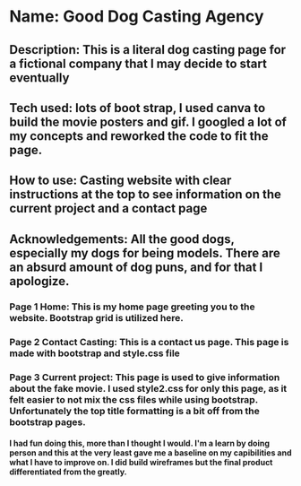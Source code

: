 # Name: Good Dog Casting Agency
## Description: This is a literal dog casting page for a fictional company that I may decide to start eventually
## Tech used: lots of boot strap, I used canva to build the movie posters and gif. I googled a lot of my concepts and reworked the code to fit the page.  
## How to use: Casting website with clear instructions at the top to see information on the current project and a contact page
## Acknowledgements: All the good dogs, especially my dogs for being models. There are an absurd amount of dog puns, and for that I apologize.
### Page 1 Home: This is my home page greeting you to the website. Bootstrap grid is utilized here. 
### Page 2 Contact Casting: This is a contact us page. This page is made with bootstrap and style.css file
### Page 3 Current project: This page is used to give information about the fake movie. I used style2.css for only this page, as it felt easier to not mix the css files while using bootstrap. Unfortunately the top title formatting is a bit off from the bootstrap pages.
#### I had fun doing this, more than I thought I would. I'm a learn by doing person and this at the very least gave me a baseline on my capibilities and what I have to improve on. I did build wireframes but the final product differentiated from the greatly.
